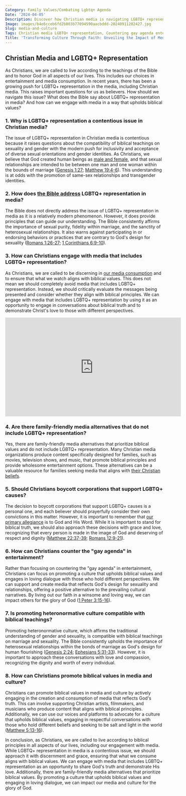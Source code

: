 ```yaml
---
Category: Family Values/Combating Lgbtq+ Agenda
Date: '2024-04-05'
Description: Discover how Christian media is navigating LGBTQ+ representation and countering the gay agenda in entertainment. Explore family-friendly alternatives and strategies for promoting heteronormative culture in this insightful article.
Image: images/b4e6cceb6fd2b803b77094590aacbddd-20240911202427.jpg
Slug: media-and-culture
Tags: Christian media LGBTQ+ representation, Countering gay agenda entertainment, Family-friendly media alternatives, Boycotting pro-LGBTQ+ corporations, Promoting heteronormative culture
Title: 'Transforming Culture Through Faith: Unveiling the Impact of Media on Christian Values'
---
```


## Christian Media and LGBTQ+ Representation

As Christians, we are called to live according to the teachings of the Bible and to honor God in all aspects of our lives. This includes our choices in entertainment and media consumption. In recent years, there has been a growing push for LGBTQ+ representation in the media, including Christian media. This raises important questions for us as believers. How should we navigate this issue? What does the Bible say about LGBTQ+ representation in media? And how can we engage with media in a way that upholds biblical values?

### 1. Why is LGBTQ+ representation a contentious issue in Christian media?

The issue of LGBTQ+ representation in Christian media is contentious because it raises questions about the compatibility of biblical teachings on sexuality and gender with the modern push for inclusivity and acceptance of diverse sexual orientations and gender identities. As Christians, we believe that God created human beings as [male and female](/gender-distinct-parenting), and that sexual relationships are intended to be between one man and one woman within the bounds of marriage ([Genesis 1:27](https://www.bibleref.com/Genesis/1/Genesis-1-27.html); [Matthew 19:4-6](https://www.bibleref.com/Matthew/19/Matthew-19-4.html)). This understanding is at odds with the promotion of same-sex relationships and transgender identities.

### 2. How does [the Bible address](/biblical-view-of-race) LGBTQ+ representation in media?

The Bible does not directly address the issue of LGBTQ+ representation in media as it is a relatively modern phenomenon. However, it does provide principles that can guide our understanding. The Bible consistently affirms the importance of sexual purity, fidelity within marriage, and the sanctity of heterosexual relationships. It also warns against participating in or endorsing behaviors or practices that are contrary to God's design for sexuality ([Romans 1:26-27](https://www.bibleref.com/Romans/1/Romans-1-26.html); [1 Corinthians 6:9-10](https://www.bibleref.com/1-Corinthians/6/1-Corinthians-6-9.html)).

### 3. How can Christians engage with media that includes LGBTQ+ representation?

As Christians, we are called to be discerning in [our media consumption](/exposing-cultural-subversion) and to ensure that what we watch aligns with biblical values. This does not mean we should completely avoid media that includes LGBTQ+ representation. Instead, we should critically evaluate the messages being presented and consider whether they align with biblical principles. We can engage with media that includes LGBTQ+ representation by using it as an opportunity to engage in conversations about biblical truth and to demonstrate Christ's love to those with different perspectives.


<iframe width="560" height="315" src="https://www.youtube.com/embed/xNOBlyvaPKo" frameborder="0" allow="autoplay; encrypted-media" allowfullscreen></iframe>


### 4. Are there family-friendly media alternatives that do not include LGBTQ+ representation?

Yes, there are family-friendly media alternatives that prioritize biblical values and do not include LGBTQ+ representation. Many Christian media organizations produce content specifically designed for families, such as movies, television shows, and music, that promote biblical principles and provide wholesome entertainment options. These alternatives can be a valuable resource for families seeking media that aligns with [their Christian beliefs](/dive-into-inspiring-christian-biographies-the-ultimate-guide-for-believers).

### 5. Should Christians boycott corporations that support LGBTQ+ causes?

The decision to boycott corporations that support LGBTQ+ causes is a personal one, and each believer should prayerfully consider their own convictions in this matter. However, it is important to remember that [our primary allegiance](/challenging-diversity-initiatives) is to God and His Word. While it is important to stand for biblical truth, we should also approach these decisions with grace and love, recognizing that every person is made in the image of God and deserving of respect and dignity ([Matthew 22:37-39](https://www.bibleref.com/Matthew/22/Matthew-22-37.html); [Romans 12:9-21](https://www.bibleref.com/Romans/12/Romans-12-9.html)).

### 6. How can Christians counter the "gay agenda" in entertainment?

Rather than focusing on countering the "gay agenda" in entertainment, Christians can focus on promoting a culture that upholds biblical values and engages in loving dialogue with those who hold different perspectives. We can support and create media that reflects God's design for sexuality and relationships, offering a positive alternative to the prevailing cultural narratives. By living out our faith in a winsome and loving way, we can impact others for the glory of God ([1 Peter 3:15-16](https://www.bibleref.com/1-Peter/3/1-Peter-3-15.html)).

### 7. Is promoting heteronormative culture compatible with biblical teachings?

Promoting heteronormative culture, which affirms the traditional understanding of gender and sexuality, is compatible with biblical teachings on marriage and sexuality. The Bible consistently upholds the importance of heterosexual relationships within the bonds of marriage as God's design for human flourishing ([Genesis 2:24](https://www.bibleref.com/Genesis/2/Genesis-2-24.html); [Ephesians 5:31-33](https://www.bibleref.com/Ephesians/5/Ephesians-5-31.html)). However, it is important to approach these conversations with love and compassion, recognizing the dignity and worth of every individual.

### 8. How can Christians promote biblical values in media and culture?

Christians can promote biblical values in media and culture by actively engaging in the creation and consumption of media that reflects God's truth. This can involve supporting Christian artists, filmmakers, and musicians who produce content that aligns with biblical principles. Additionally, we can use our voices and platforms to advocate for a culture that upholds biblical values, engaging in respectful conversations with those who hold different beliefs and seeking to be salt and light in the world ([Matthew 5:13-16](https://www.bibleref.com/Matthew/5/Matthew-5-13.html)).

In conclusion, as Christians, we are called to live according to biblical principles in all aspects of our lives, including our engagement with media. While LGBTQ+ representation in media is a contentious issue, we should approach it with discernment and grace, ensuring that what we consume aligns with biblical values. We can engage with media that includes LGBTQ+ representation as an opportunity to share God's truth and demonstrate His love. Additionally, there are family-friendly media alternatives that prioritize biblical values. By promoting a culture that upholds biblical values and engaging in loving dialogue, we can impact our media and culture for the glory of God.